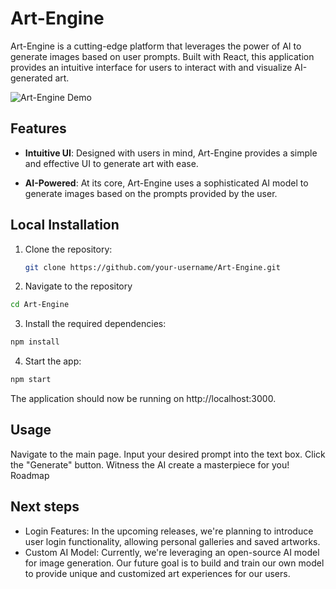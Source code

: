 # Art-Engine

Art-Engine is a cutting-edge platform that leverages the power of AI to generate images based on user prompts. Built with React, this application provides an intuitive interface for users to interact with and visualize AI-generated art.

![Art-Engine Demo](link-to-demo-image-or-gif)

## Features

- **Intuitive UI**: Designed with users in mind, Art-Engine provides a simple and effective UI to generate art with ease.
  
- **AI-Powered**: At its core, Art-Engine uses a sophisticated AI model to generate images based on the prompts provided by the user.

## Local Installation

1. Clone the repository:
   ```bash
   git clone https://github.com/your-username/Art-Engine.git
   ```



2. Navigate to the repository
```bash
cd Art-Engine
```


3. Install the required dependencies:
```bash
npm install
```

4. Start the app:
```bash
npm start
```


The application should now be running on http://localhost:3000.

## Usage

Navigate to the main page.
Input your desired prompt into the text box.
Click the "Generate" button.
Witness the AI create a masterpiece for you!
Roadmap

## Next steps

- Login Features: In the upcoming releases, we're planning to introduce user login functionality, allowing personal galleries and saved artworks.
- Custom AI Model: Currently, we're leveraging an open-source AI model for image generation. Our future goal is to build and train our own model to provide unique and customized art experiences for our users.

